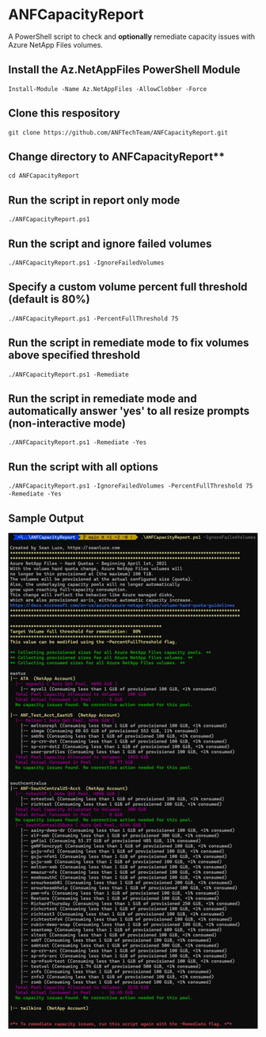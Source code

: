 # ANFCapacityReport

A PowerShell script to check and **optionally** remediate capacity issues with Azure NetApp Files volumes.

## Install the Az.NetAppFiles PowerShell Module

    Install-Module -Name Az.NetAppFiles -AllowClobber -Force

## Clone this respository

    git clone https://github.com/ANFTechTeam/ANFCapacityReport.git

## Change directory to ANFCapacityReport**

    cd ANFCapacityReport

## Run the script in report only mode

    ./ANFCapacityReport.ps1

## Run the script and ignore failed volumes

    ./ANFCapacityReport.ps1 -IgnoreFailedVolumes

## Specify a custom volume percent full threshold (default is 80%)

    ./ANFCapacityReport.ps1 -PercentFullThreshold 75

## Run the script in remediate mode to fix volumes above specified threshold

    ./ANFCapacityReport.ps1 -Remediate

## Run the script in remediate mode and automatically answer 'yes' to all resize prompts (non-interactive mode)

    ./ANFCapacityReport.ps1 -Remediate -Yes

## Run the script with all options

    ./ANFCapacityReport.ps1 -IgnoreFailedVolumes -PercentFullThreshold 75 -Remediate -Yes

## Sample Output

![Sample Output](https://github.com/ANFTechTeam/ANFCapacityReport/blob/main/img/reportonly.png)
